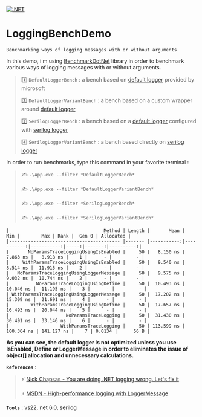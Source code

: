 [![.NET](https://github.com/aimenux/LoggingBenchDemo/actions/workflows/ci.yml/badge.svg)](https://github.com/aimenux/LoggingBenchDemo/actions/workflows/ci.yml)

# LoggingBenchDemo
```
Benchmarking ways of logging messages with or without arguments
```

In this demo, i m using [BenchmarkDotNet](https://github.com/dotnet/BenchmarkDotNet) library in order to benchmark various ways of logging messages with or without arguments.
>
> :one: `DefaultLoggerBench` : a bench based on [default logger](https://docs.microsoft.com/en-us/dotnet/api/microsoft.extensions.logging.ilogger) provided by microsoft
>
> :two: `DefaultLoggerVariantBench` : a bench based on a custom wrapper around [default logger](https://docs.microsoft.com/en-us/dotnet/api/microsoft.extensions.logging.ilogger)
>
> :three: `SerilogLoggerBench` : a bench based on a [default logger](https://docs.microsoft.com/en-us/dotnet/api/microsoft.extensions.logging.ilogger) configured with [serilog logger](https://github.com/serilog/serilog)
>
> :four: `SerilogLoggerVariantBench` : a bench based directly on [serilog logger](https://github.com/serilog/serilog)
>

In order to run benchmarks, type this command in your favorite terminal :
>
> :writing_hand: `.\App.exe --filter *DefaultLoggerBench*`
>
> :writing_hand: `.\App.exe --filter *DefaultLoggerVariantBench*`
>
> :writing_hand: `.\App.exe --filter *SerilogLoggerBench*`
>
> :writing_hand: `.\App.exe --filter *SerilogLoggerVariantBench*`
>

```
|                                   Method | Length |       Mean |        Min |        Max | Rank |  Gen 0 | Allocated |
|----------------------------------------- |------- |-----------:|-----------:|-----------:|-----:|-------:|----------:|
|       NoParamsTraceLoggingUsingIsEnabled |     50 |   8.150 ns |   7.863 ns |   8.918 ns |    1 |      - |         - |
|     WithParamsTraceLoggingUsingIsEnabled |     50 |   9.540 ns |   8.514 ns |  11.915 ns |    2 |      - |         - |
|   NoParamsTraceLoggingUsingLoggerMessage |     50 |   9.575 ns |   9.032 ns |  10.744 ns |    2 |      - |         - |
|          NoParamsTraceLoggingUsingDefine |     50 |  10.493 ns |  10.046 ns |  11.195 ns |    3 |      - |         - |
| WithParamsTraceLoggingUsingLoggerMessage |     50 |  17.202 ns |  15.309 ns |  21.691 ns |    4 |      - |         - |
|        WithParamsTraceLoggingUsingDefine |     50 |  17.657 ns |  16.493 ns |  20.044 ns |    5 |      - |         - |
|                     NoParamsTraceLogging |     50 |  31.430 ns |  30.491 ns |  33.146 ns |    6 |      - |         - |
|                   WithParamsTraceLogging |     50 | 113.599 ns | 100.364 ns | 141.127 ns |    7 | 0.0134 |      56 B |
```

**As you can see, the default logger is not optimized unless you use IsEnabled, Define or LoggerMessage in order to eliminates the issue of object[] allocation and unnecessary calculations.**

>
**`References`** :
>
> :zap: [Nick Chapsas - You are doing .NET logging wrong. Let's fix it](https://www.youtube.com/watch?v=bnVfrd3lRv8)
>
> :zap: [MSDN - High-performance logging with LoggerMessage](https://docs.microsoft.com/en-us/aspnet/core/fundamentals/logging/loggermessage)

>
**`Tools`** : vs22, net 6.0, serilog